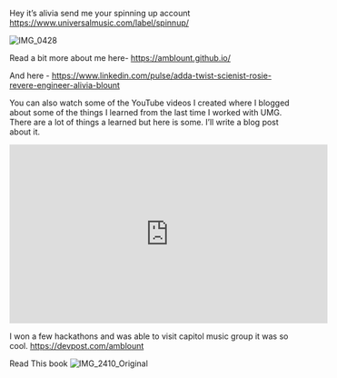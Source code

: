Hey it’s alivia send me your spinning up account 
https://www.universalmusic.com/label/spinnup/

![IMG_0428](https://user-images.githubusercontent.com/13387349/129493374-a160b2d0-0855-4118-80ed-21f51be48d3b.jpg)

Read a bit more about me here- 
https://amblount.github.io/

And here -
https://www.linkedin.com/pulse/adda-twist-scienist-rosie-revere-engineer-alivia-blount

You can also watch some of the YouTube videos I created where I blogged about some of the things I learned from the last time I worked with UMG.  There are a lot of things a learned but here is some. I’ll write a blog post about it.

<iframe width="560" height="315" src="https://www.youtube.com/embed/iJxb6WepYO4" title="YouTube video player" frameborder="0" allow="accelerometer; autoplay; clipboard-write; encrypted-media; gyroscope; picture-in-picture" allowfullscreen></iframe>

I won a few hackathons and was able to visit capitol music group it was so cool.
https://devpost.com/amblount

Read This book
![IMG_2410_Original](https://user-images.githubusercontent.com/13387349/129493384-f67476c4-0e51-4286-9935-10fe2570fca0.jpg)



